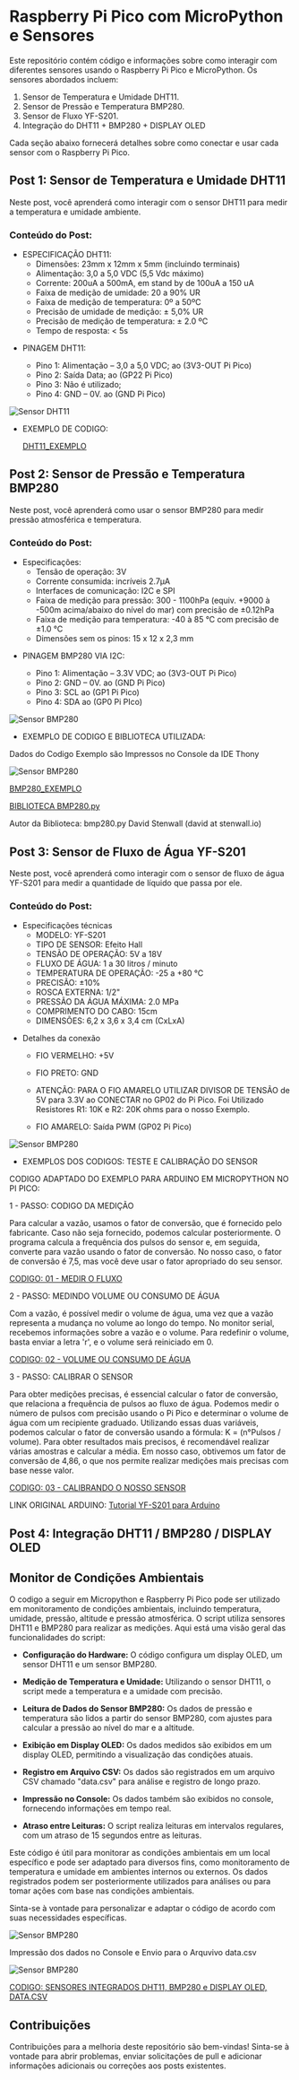 # Raspberry Pi Pico com MicroPython e Sensores

Este repositório contém código e informações sobre como interagir com diferentes sensores usando o Raspberry Pi Pico e MicroPython. Os sensores abordados incluem:

1. Sensor de Temperatura e Umidade DHT11.
2. Sensor de Pressão e Temperatura BMP280.
3. Sensor de Fluxo YF-S201.
4. Integração do DHT11 + BMP280 + DISPLAY OLED

Cada seção abaixo fornecerá detalhes sobre como conectar e usar cada sensor com o Raspberry Pi Pico.

## Post 1: Sensor de Temperatura e Umidade DHT11

Neste post, você aprenderá como interagir com o sensor DHT11 para medir a temperatura e umidade ambiente. 

### Conteúdo do Post:

- ESPECIFICAÇÃO DHT11:
  - Dimensões: 23mm x 12mm x 5mm (incluindo terminais)
  - Alimentação: 3,0 a 5,0 VDC (5,5 Vdc máximo)
  - Corrente: 200uA a 500mA, em stand by de 100uA a 150 uA
  - Faixa de medição de umidade: 20 a 90% UR
  - Faixa de medição de temperatura: 0º a 50ºC
  - Precisão de umidade de medição: ± 5,0% UR
  - Precisão de medição de temperatura: ± 2.0 ºC
  - Tempo de resposta: < 5s
> 
> 
- PINAGEM DHT11:

  - Pino 1: Alimentação – 3,0 a 5,0 VDC; ao (3V3-OUT Pi Pico)
  - Pino 2: Saída Data; ao (GP22 Pi Pico)
  - Pino 3: Não é utilizado;
  - Pino 4: GND – 0V. ao (GND Pi Pico)
> 
> 
![Sensor DHT11](img/DHT11.png)

- EXEMPLO DE CODIGO:

  [DHT11_EXEMPLO](codigos/DHT11/pi_pico_temp_display.py)

## Post 2: Sensor de Pressão e Temperatura BMP280

Neste post, você aprenderá como usar o sensor BMP280 para medir pressão atmosférica e temperatura.

### Conteúdo do Post:

- Especificações:
  - Tensão de operação: 3V
  - Corrente consumida: incríveis 2.7µA
  - Interfaces de comunicação: I2C e SPI
  - Faixa de medição para pressão: 300 - 1100hPa (equiv. +9000 à -500m acima/abaixo do nível do mar) com precisão de ±0.12hPa
  - Faixa de medição para temperatura: -40 à 85 °C com precisão de ±1.0 °C
  - Dimensões sem os pinos: 15 x 12 x 2,3 mm
> 
> 
- PINAGEM BMP280 VIA I2C:

  - Pino 1: Alimentação – 3.3V VDC; ao (3V3-OUT Pi Pico)
  - Pino 2: GND – 0V. ao (GND Pi Pico)
  - Pino 3: SCL ao (GP1 Pi Pico)
  - Pino 4: SDA ao (GP0 Pi PIco)
>
![Sensor BMP280](img/BMP280.png)

- EXEMPLO DE CODIGO E BIBLIOTECA UTILIZADA:

Dados do Codigo Exemplo são Impressos no Console da IDE Thony

![Sensor BMP280](img/bmp280_Console_Thony.png)

  [BMP280_EXEMPLO](codigos/BMP280/pi_pico_temp_pressao_bmp280.py)
  

  [BIBLIOTECA BMP280.py](codigos/BMP280/bmp280.py)

  Autor da Biblioteca: bmp280.py
  David Stenwall (david at stenwall.io)

## Post 3: Sensor de Fluxo de Água YF-S201

Neste post, você aprenderá como interagir com o sensor de fluxo de água YF-S201 para medir a quantidade de líquido que passa por ele.

### Conteúdo do Post:

- Especificações técnicas
  - MODELO: YF-S201
  - TIPO DE SENSOR: Efeito Hall
  - TENSÃO DE OPERAÇÃO: 5V a 18V
  - FLUXO DE ÁGUA: 1 a 30 litros / minuto
  - TEMPERATURA DE OPERAÇÃO: -25 a +80 ℃
  - PRECISÃO: ±10%
  - ROSCA EXTERNA: 1/2"
  - PRESSÃO DA ÁGUA MÁXIMA: 2.0 MPa
  - COMPRIMENTO DO CABO: 15cm
  - DIMENSÕES: 6,2 x 3,6 x 3,4 cm (CxLxA)
> 
> 
- Detalhes da conexão

  - FIO VERMELHO: +5V

  - FIO PRETO: GND

  - ATENÇÃO: PARA O FIO AMARELO UTILIZAR DIVISOR DE TENSÃO de 5V para 3.3V ao CONECTAR no GP02 do Pi Pico. Foi Utilizado Resistores R1: 10K e R2: 20K ohms para o nosso Exemplo.

  - FIO AMARELO: Saída PWM (GP02 Pi Pico)
> 
![Sensor BMP280](img/YF-S201.png)

- EXEMPLOS DOS CODIGOS: TESTE E CALIBRAÇÃO DO SENSOR

CODIGO ADAPTADO DO EXEMPLO PARA ARDUINO EM MICROPYTHON NO PI PICO:

1 - PASSO: CODIGO DA MEDIÇÃO

Para calcular a vazão, usamos o fator de conversão, que é fornecido pelo fabricante. Caso não seja fornecido, podemos calcular posteriormente. O programa calcula a frequência dos pulsos do sensor e, em seguida, converte para vazão usando o fator de conversão. No nosso caso, o fator de conversão é 7,5, mas você deve usar o fator apropriado do seu sensor. 

[CODIGO: 01 - MEDIR O FLUXO](codigos/Sensor_Fluxo/medicao_fluxo.py)

2 - PASSO: MEDINDO VOLUME OU CONSUMO DE ÁGUA

Com a vazão, é possível medir o volume de água, uma vez que a vazão representa a mudança no volume ao longo do tempo. No monitor serial, recebemos informações sobre a vazão e o volume. Para redefinir o volume, basta enviar a letra 'r', e o volume será reiniciado em 0.

[CODIGO: 02 - VOLUME OU CONSUMO DE ÁGUA](codigos/Sensor_Fluxo/vol_consumo_agua.py)

3 - PASSO: CALIBRAR O SENSOR

Para obter medições precisas, é essencial calcular o fator de conversão, que relaciona a frequência de pulsos ao fluxo de água. Podemos medir o número de pulsos com precisão usando o Pi Pico e determinar o volume de água com um recipiente graduado. Utilizando essas duas variáveis, podemos calcular o fator de conversão usando a fórmula: K = (n°Pulsos / volume). Para obter resultados mais precisos, é recomendável realizar várias amostras e calcular a média. Em nosso caso, obtivemos um fator de conversão de 4,86, o que nos permite realizar medições mais precisas com base nesse valor.

[CODIGO: 03 - CALIBRANDO O NOSSO SENSOR](codigos/Sensor_Fluxo/calibrando_sensor_fluxo.py)

LINK ORIGINAL ARDUINO: 
[Tutorial YF-S201 para Arduino](https://naylampmechatronics.com/blog/47_tutorial-sensor-de-flujo-de-agua.html)


## Post 4: Integração DHT11 / BMP280 / DISPLAY OLED

## Monitor de Condições Ambientais

O codigo a seguir em Micropython e Raspberry Pi Pico pode ser utilizado em monitoramento de condições ambientais, incluindo temperatura, umidade, pressão, altitude e pressão atmosférica. O script utiliza sensores DHT11 e BMP280 para realizar as medições. Aqui está uma visão geral das funcionalidades do script:

- **Configuração do Hardware:** O código configura um display OLED, um sensor DHT11 e um sensor BMP280.

- **Medição de Temperatura e Umidade:** Utilizando o sensor DHT11, o script mede a temperatura e a umidade com precisão.

- **Leitura de Dados do Sensor BMP280:** Os dados de pressão e temperatura são lidos a partir do sensor BMP280, com ajustes para calcular a pressão ao nível do mar e a altitude.

- **Exibição em Display OLED:** Os dados medidos são exibidos em um display OLED, permitindo a visualização das condições atuais.

- **Registro em Arquivo CSV:** Os dados são registrados em um arquivo CSV chamado "data.csv" para análise e registro de longo prazo.

- **Impressão no Console:** Os dados também são exibidos no console, fornecendo informações em tempo real.

- **Atraso entre Leituras:** O script realiza leituras em intervalos regulares, com um atraso de 15 segundos entre as leituras.

Este código é útil para monitorar as condições ambientais em um local específico e pode ser adaptado para diversos fins, como monitoramento de temperatura e umidade em ambientes internos ou externos. Os dados registrados podem ser posteriormente utilizados para análises ou para tomar ações com base nas condições ambientais.

Sinta-se à vontade para personalizar e adaptar o código de acordo com suas necessidades específicas.

![Sensor BMP280](img/Integracao_Sensores.png)

Impressão dos dados no Console e Envio para o Arquvivo data.csv


![Sensor BMP280](img/dht11_bmp280_dsiplay_data_csv_Console_Thony.png)


[CODIGO: SENSORES INTEGRADOS DHT11, BMP280 e DISPLAY OLED, DATA.CSV](codigos/DHT11_BMP280_DISPLAY_OLED/pico_dht11_bmp280_Oled_Display.py)

## Contribuições

Contribuições para a melhoria deste repositório são bem-vindas! Sinta-se à vontade para abrir problemas, enviar solicitações de pull e adicionar informações adicionais ou correções aos posts existentes.

